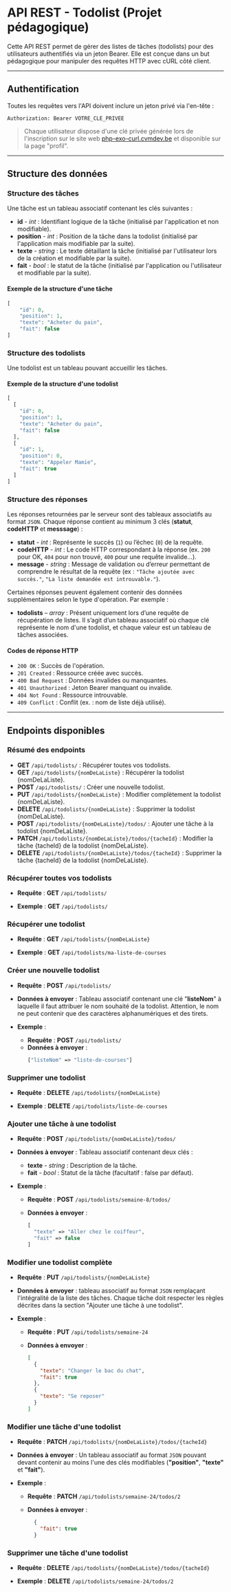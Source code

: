 # API REST - Todolist (Projet pédagogique)

Cette API REST permet de gérer des listes de tâches (todolists) pour des utilisateurs authentifiés via un jeton Bearer. Elle est conçue dans un but pédagogique pour manipuler des requêtes HTTP avec cURL côté client.

---

## Authentification

Toutes les requêtes vers l'API doivent inclure un jeton privé via l'en-tête :

```
Authorization: Bearer VOTRE_CLE_PRIVEE
```

> Chaque utilisateur dispose d'une clé privée générée lors de l'inscription sur le site web <a href="https://php-exo-curl.cvmdev.be" target="_blank" rel="noopener">php-exo-curl.cvmdev.be</a> et disponible sur la page "profil".

---

## Structure des données

### Structure des tâches

Une tâche est un tableau associatif contenant les clés suivantes :

- **id** - *int* : Identifiant logique de la tâche (initialisé par l'application et non modifiable).
- **position** - *int* : Position de la tâche dans la todolist (initialisé par l'application mais modifiable par la suite).
- **texte** - *string* : Le texte détaillant la tâche (initialisé par l'utilisateur lors de la création et modifiable par la suite).
- **fait** - *bool* : le statut de la tâche (initialisé par l'application ou l'utilisateur et modifiable par la suite).

#### Exemple de la structure d'une tâche

```php
[
    "id": 0,
    "position": 1,
    "texte": "Acheter du pain",
    "fait": false
]
```

### Structure des todolists

Une todolist est un tableau pouvant accueillir les tâches.

#### Exemple de la structure d'une todolist

```php
[
  [
    "id": 0,
    "position": 1,
    "texte": "Acheter du pain",
    "fait": false
  ],
  [
    "id": 1,
    "position": 0,
    "texte": "Appeler Mamie",
    "fait": true
  ]
]
```

### Structure des réponses

Les réponses retournées par le serveur sont des tableaux associatifs au format `JSON`.
Chaque réponse contient au minimum 3 clés (**statut**, **codeHTTP** et **messsage**) :

- **statut** - *int* : Représente le succès (`1`) ou l’échec (`0`) de la requête.
- **codeHTTP** - *int* : Le code HTTP correspondant à la réponse (ex. `200` pour OK, `404` pour non trouvé, `400` pour une requête invalide…).
- **message** - *string* : Message de validation ou d’erreur permettant de comprendre le résultat de la requête (ex : `"Tâche ajoutée avec succès."`, `"La liste demandée est introuvable."`).

Certaines réponses peuvent également contenir des données supplémentaires selon le type d'opération.
Par exemple :

- **todolists** – *array* : Présent uniquement lors d’une requête de récupération de listes. Il s’agit d’un tableau associatif où chaque clé représente le nom d'une todolist, et chaque valeur est un tableau de tâches associées.

#### Codes de réponse HTTP

- `200 OK` : Succès de l'opération.
- `201 Created` : Ressource créée avec succès.
- `400 Bad Request` : Données invalides ou manquantes.
- `401 Unauthorized` : Jeton Bearer manquant ou invalide.
- `404 Not Found` : Ressource introuvable.
- `409 Conflict` : Conflit (ex. : nom de liste déjà utilisé).

---

## Endpoints disponibles

### Résumé des endpoints
- **GET** `/api/todolists/` : Récupérer toutes vos todolists.
- **GET** `/api/todolists/{nomDeLaListe}` : Récupérer la todolist {nomDeLaListe}.
- **POST** `/api/todolists/` : Créer une nouvelle todolist.
- **PUT** `/api/todolists/{nomDeLaListe}` : Modifier complètement la todolist {nomDeLaListe}.
- **DELETE** `/api/todolists/{nomDeLaListe}` : Supprimer la todolist {nomDeLaListe}.
- **POST** `/api/todolists/{nomDeLaListe}/todos/` : Ajouter une tâche à la todolist {nomDeLaListe}.
- **PATCH** `/api/todolists/{nomDeLaListe}/todos/{tacheId}` : Modifier la tâche {tacheId} de la todolist {nomDeLaListe}.
- **DELETE** `/api/todolists/{nomDeLaListe}/todos/{tacheId}` : Supprimer la tâche {tacheId} de la todolist {nomDeLaListe}.

### Récupérer toutes vos todolists

- **Requête** : **GET** `/api/todolists/`

- **Exemple** : **GET** `/api/todolists/`

### Récupérer une todolist

- **Requête** : **GET** `/api/todolists/{nomDeLaListe}`  

- **Exemple** : **GET** `/api/todolists/ma-liste-de-courses`

### Créer une nouvelle todolist

- **Requête** : **POST** `/api/todolists/`
- **Données à envoyer** : Tableau associatif contenant une clé "**listeNom**" à laquelle il faut attribuer le nom souhaité de la todolist. Attention, le nom ne peut contenir que des caractères alphanumériques et des tirets.

- **Exemple** :
    - **Requête** : **POST** `/api/todolists/`
    - **Données à envoyer** :
        ```php
        ["listeNom" => "liste-de-courses"]
        ```

### Supprimer une todolist

- **Requête** : **DELETE** `/api/todolists/{nomDeLaListe}`

- **Exemple** : **DELETE** `/api/todolists/liste-de-courses`

### Ajouter une tâche à une todolist

- **Requête** : **POST** `/api/todolists/{nomDeLaListe}/todos/`

- **Données à envoyer** : Tableau associatif contenant deux clés :
    - **texte** - *string*  : Description de la tâche.
    - **fait** - *bool* : Statut de la tâche (facultatif : false par défaut).

- **Exemple** :
    - **Requête** : **POST** `/api/todolists/semaine-8/todos/`

    - **Données à envoyer** :
        ```php
        [
          "texte" => "Aller chez le coiffeur",
          "fait" => false
        ]
        ```

### Modifier une todolist complète

- **Requête** : **PUT** `/api/todolists/{nomDeLaListe}`

- **Données à envoyer** : tableau associatif au format `JSON` remplaçant l'intégralité de la liste des tâches. Chaque tâche doit respecter les règles décrites dans la section "Ajouter une tâche à une todolist".

- **Exemple** :
    - **Requête** : **PUT** `/api/todolists/semaine-24`

    - **Données à envoyer** :
        ```json
        [
          {
            "texte": "Changer le bac du chat",
            "fait": true
          },
          {
            "texte": "Se reposer"
          }
        ]
        ```

### Modifier une tâche d'une todolist

- **Requête** : **PATCH** `/api/todolists/{nomDeLaListe}/todos/{tacheId}`

- **Données à envoyer** : Un tableau associatif au format `JSON` pouvant devant contenir au moins l'une des clés modifiables (**"position"**, **"texte"** et **"fait"**).

- **Exemple** :
    - **Requête** : **PATCH** `/api/todolists/semaine-24/todos/2`

    - **Données à envoyer** :
        ```json
          {
            "fait": true
          }
        ```


### Supprimer une tâche d'une todolist

- **Requête** : **DELETE** `/api/todolists/{nomDeLaListe}/todos/{tacheId}`

- **Exemple** : **DELETE** `/api/todolists/semaine-24/todos/2`
